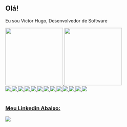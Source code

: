 ## Olá!
Eu sou Victor Hugo, Desenvolvedor de Software

 <div>
   <a href="https://github.com/victor-delfino">
   <img height="180em" src="https://github-readme-stats.vercel.app/api?username=victor-delfino&show_icons=true&theme=tokyonight&include_all_commits=true&count_private=true"/>
   <img height="180em" src="https://github-readme-stats.vercel.app/api/top-langs/?username=victor-delfino&layout=compact&langs_count=6&theme=tokyonight"/>

</div>
<div>
  <img src="https://img.shields.io/badge/-Java-007396?style=flat-square&logo=java" />
  <img src="https://img.shields.io/badge/-Spring-6DB33F?style=flat-square&logo=spring&logoColor=white" />
  <img src="https://img.shields.io/badge/-SQL%20Server-CC2927?style=flat-square&logo=microsoft-sql-server&logoColor=white" />
  <img src="https://img.shields.io/badge/-JavaScript-black?style=flat-square&logo=javascript" />
  <img src="https://img.shields.io/badge/-HTML5-E34F26?style=flat-square&logo=html5&logoColor=white" />
  <img src="https://img.shields.io/badge/-CSS3-1572B6?style=flat-square&logo=css3" />
  <img src="https://img.shields.io/badge/-Docker-2496ED?style=flat-square&logo=docker&logoColor=white" />
  <img src="https://img.shields.io/badge/-Git-black?style=flat-square&logo=git" />
  <img src="https://img.shields.io/badge/-GitHub-181717?style=flat-square&logo=github" />
  <img src="https://img.shields.io/badge/-JIRA-0052CC?style=flat-square&logo=jira" />
  <img src="https://img.shields.io/badge/-IntelliJ%20IDEA-black?style=flat-square&logo=intellij-idea&logoColor=white" />
  <img src="https://img.shields.io/badge/-Eclipse-2C2255?style=flat-square&logo=eclipse&logoColor=white" />
  <img src="https://img.shields.io/badge/-VSCode-007ACC?style=flat-square&logo=visual-studio-code&logoColor=white" />
</div>

 
 <br>
 
  ### Meu Linkedin Abaixo:
 
<div> 
 
  
  <a href="https://www.linkedin.com/in/victor-delfino/" target="_blank"><img src="https://img.shields.io/badge/-LinkedIn-%230077B5?style=for-the-badge&logo=linkedin&logoColor=white" target="_blank"></a> 
 

</div>

